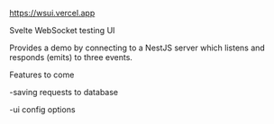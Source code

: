 https://wsui.vercel.app

Svelte WebSocket testing UI

Provides a demo by connecting to a NestJS server which listens and responds (emits) to three events.

Features to come

-saving requests to database

-ui config options
